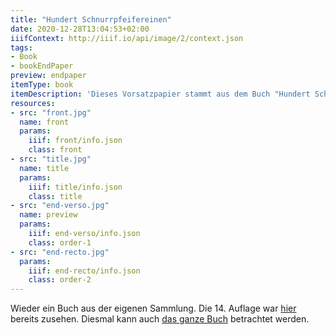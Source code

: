```yaml
---
title: "Hundert Schnurrpfeifereinen"
date: 2020-12-28T13:04:53+02:00
iiifContext: http://iiif.io/api/image/2/context.json
tags:
- Book
- bookEndPaper
preview: endpaper
itemType: book
itemDescription: 'Dieses Vorsatzpapier stammt aus dem Buch "Hundert Schnurrpfeifereinen" von Sophus Tromholt, 13. Auflage, erschienen 1906 bei Reclam, Leipzig. <a class="worldcat" href="http://www.worldcat.org/oclc/255740370">&nbsp;</a>'
resources:
- src: "front.jpg"
  name: front
  params:
    iiif: front/info.json
    class: front
- src: "title.jpg"
  name: title
  params:
    iiif: title/info.json
    class: title
- src: "end-verso.jpg"
  name: preview
  params:
    iiif: end-verso/info.json
    class: order-1
- src: "end-recto.jpg"
  params:
    iiif: end-recto/info.json
    class: order-2
---
```


Wieder ein Buch aus der eigenen Sammlung.<!--more--> Die 14. Auflage war [hier](/post/100-schnurrpfeifereien-1) bereits zusehen. Diesmal kann auch [das ganze Buch](https://xn--kinderbcher-zhb.projektemacher.org/post/100-schnurrpfeifereien-1) betrachtet werden.
